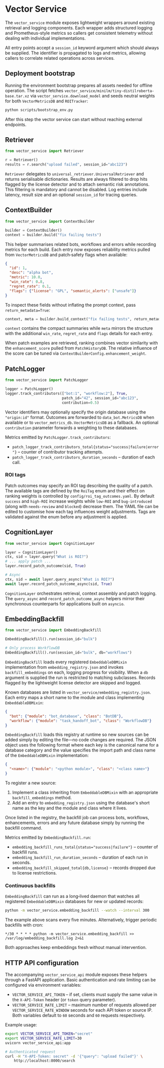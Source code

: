 # Vector Service

The `vector_service` module exposes lightweight wrappers around existing
retrieval and logging components. Each wrapper adds structured logging and
Prometheus-style metrics so callers get consistent telemetry without dealing
with individual implementations.

All entry points accept a `session_id` keyword argument which should always be
supplied.  The identifier is propagated to logs and metrics, allowing callers to
correlate related operations across services.

## Deployment bootstrap

Running the environment bootstrap prepares all assets needed for offline
operation. The script fetches `vector_service/minilm/tiny-distilroberta-base.tar.xz`
via `vector_service.download_model` and seeds neutral weights for both
`VectorMetricsDB` and `ROITracker`:

```bash
python scripts/bootstrap_env.py
```

After this step the vector service can start without reaching external
endpoints.

## Retriever

```python
from vector_service import Retriever

r = Retriever()
results = r.search("upload failed", session_id="abc123")
```

`Retriever` delegates to `universal_retriever.UniversalRetriever` and returns
serialisable dictionaries. Results are always filtered to drop hits flagged by
the license detector and to attach semantic risk annotations. This filtering is
mandatory and cannot be disabled. Log entries include latency, result size and
an optional `session_id` for tracing queries.

## ContextBuilder

```python
from vector_service import ContextBuilder

builder = ContextBuilder()
context = builder.build("fix failing tests")
```

This helper summarises related bots, workflows and errors while recording
metrics for each build.  Each entry now exposes reliability metrics pulled from
`VectorMetricsDB` and patch‑safety flags when available:

```json
{
  "id": 1,
  "desc": "alpha bot",
  "metric": 10.0,
  "win_rate": 0.8,
  "regret_rate": 0.1,
  "flags": {"license": "GPL", "semantic_alerts": ["unsafe"]}
}
```

To inspect these fields without inflating the prompt context, pass
`return_metadata=True`:

```python
context, meta = builder.build_context("fix failing tests", return_metadata=True)
```

`context` contains the compact summaries while `meta` mirrors the structure with
the additional `win_rate`, `regret_rate` and `flags` details for each entry.

When patch examples are retrieved, ranking combines vector similarity with the
`enhancement_score` pulled from `PatchHistoryDB`.  The relative influence of the
score can be tuned via ``ContextBuilderConfig.enhancement_weight``.

## PatchLogger

```python
from vector_service import PatchLogger

logger = PatchLogger()
logger.track_contributors(["bot:1", "workflow:2"], True,
                          patch_id="42", session_id="abc123",
                          contribution=0.5)
```

Vector identifiers may optionally specify the origin database using the
`"origin:id"` format. Outcomes are forwarded to `data_bot.MetricsDB` when
available or to `vector_metrics_db.VectorMetricsDB` as a fallback.  An optional
`contribution` parameter forwards a weighting to these databases.

Metrics emitted by `PatchLogger.track_contributors`:

- `patch_logger_track_contributors_total{status="success|failure|error"}` –
  counter of contributor tracking attempts.
- `patch_logger_track_contributors_duration_seconds` – duration of each call.

### ROI tags

Patch outcomes may specify an ROI tag describing the quality of a patch. The
available tags are defined by the ``RoiTag`` enum and their effect on ranking
weights is controlled by ``config/roi_tag_outcomes.yaml``. By default
``success`` and ``high-ROI`` increase weights while ``low-ROI`` and
``bug-introduced`` (along with ``needs-review`` and ``blocked``) decrease them.
The YAML file can be edited to customise how each tag influences weight
adjustments. Tags are validated against the enum before any adjustment is
applied.

## CognitionLayer

```python
from vector_service import CognitionLayer

layer = CognitionLayer()
ctx, sid = layer.query("What is ROI?")
# ... apply patch ...
layer.record_patch_outcome(sid, True)

# Async
ctx, sid = await layer.query_async("What is ROI?")
await layer.record_patch_outcome_async(sid, True)
```

`CognitionLayer` orchestrates retrieval, context assembly and patch logging.
The `query_async` and `record_patch_outcome_async` helpers mirror their
synchronous counterparts for applications built on `asyncio`.

## EmbeddingBackfill

```python
from vector_service import EmbeddingBackfill

EmbeddingBackfill().run(session_id="bulk")

# Only process WorkflowDB
EmbeddingBackfill().run(session_id="bulk", db="workflows")
```

`EmbeddingBackfill` loads every registered `EmbeddableDBMixin` implementation
from `embedding_registry.json` and invokes `backfill_embeddings` on each,
logging progress for visibility. When a `db` argument is supplied the run is
restricted to matching subclasses. Records flagged by the lightweight license
detector are skipped and logged.

Known databases are listed in `vector_service/embedding_registry.json`. Each
entry maps a short name to the module and class implementing
`EmbeddableDBMixin`:

```json
{
  "bot": {"module": "bot_database", "class": "BotDB"},
  "workflow": {"module": "task_handoff_bot", "class": "WorkflowDB"}
}
```

`EmbeddingBackfill` loads this registry at runtime so new sources can be added
simply by editing the file—no code changes are required.  The JSON object uses
the following format where each key is the canonical name for a database
category and the value specifies the import path and class name of the
`EmbeddableDBMixin` implementation:

```json
{
  "<name>": {"module": "<python module>", "class": "<class name>"}
}
```

To register a new source:

1. Implement a class inheriting from `EmbeddableDBMixin` with an appropriate
   `backfill_embeddings` method.
2. Add an entry to `embedding_registry.json` using the database's short name as
   the key and the module and class where it lives.

Once listed in the registry, the backfill job can process bots, workflows,
enhancements, errors and any future database simply by running the backfill
command.

Metrics emitted by `EmbeddingBackfill.run`:

- `embedding_backfill_runs_total{status="success|failure"}` – counter of
  backfill runs.
- `embedding_backfill_run_duration_seconds` – duration of each run in seconds.
- `embedding_backfill_skipped_total{db,license}` – records dropped due to
  license restrictions.

### Continuous backfills

`EmbeddingBackfill` can run as a long‑lived daemon that watches all registered
`EmbeddableDBMixin` databases for new or updated records:

```bash
python -m vector_service.embedding_backfill --watch --interval 300
```

The example above scans every five minutes.  Alternatively, trigger periodic
backfills with cron:

```
*/30 * * * * python -m vector_service.embedding_backfill >> /var/log/embedding_backfill.log 2>&1
```

Both approaches keep embeddings fresh without manual intervention.

## HTTP API configuration

The accompanying `vector_service_api` module exposes these helpers through a
FastAPI application.  Basic authentication and rate limiting can be configured
via environment variables:

- `VECTOR_SERVICE_API_TOKEN` – if set, clients must supply the same value in the
  `X-API-Token` header (or `token` query parameter).
- `VECTOR_SERVICE_RATE_LIMIT` – maximum number of requests allowed per
  `VECTOR_SERVICE_RATE_WINDOW` seconds for each API token or source IP.  Both
  variables default to `60` seconds and `60` requests respectively.

Example usage:

```bash
export VECTOR_SERVICE_API_TOKEN="secret"
export VECTOR_SERVICE_RATE_LIMIT=30
uvicorn vector_service_api:app

# Authenticated request
curl -H "X-API-Token: secret" -d '{"query": "upload failed"}' \
    http://localhost:8000/search
```

